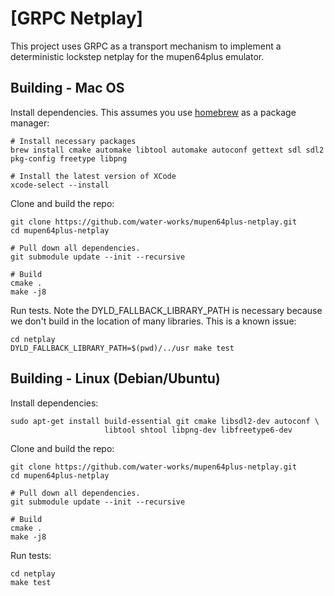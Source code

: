 [GRPC Netplay]
==============

This project uses GRPC as a transport mechanism to implement a deterministic 
lockstep netplay for the mupen64plus emulator.

Building - Mac OS
-----------------

Install dependencies. This assumes you use [homebrew](https://brew.sh/) as a
package manager:

    # Install necessary packages
    brew install cmake automake libtool automake autoconf gettext sdl sdl2 pkg-config freetype libpng

    # Install the latest version of XCode
    xcode-select --install

Clone and build the repo:

    git clone https://github.com/water-works/mupen64plus-netplay.git
    cd mupen64plus-netplay

    # Pull down all dependencies.
    git submodule update --init --recursive

    # Build
    cmake .
    make -j8

Run tests. Note the DYLD_FALLBACK_LIBRARY_PATH is necessary because we don't 
build in the location of many libraries. This is a known issue:

    cd netplay
    DYLD_FALLBACK_LIBRARY_PATH=$(pwd)/../usr make test

Building - Linux (Debian/Ubuntu)
--------------------------------

Install dependencies:

    sudo apt-get install build-essential git cmake libsdl2-dev autoconf \
                         libtool shtool libpng-dev libfreetype6-dev 

Clone and build the repo:

    git clone https://github.com/water-works/mupen64plus-netplay.git
    cd mupen64plus-netplay

    # Pull down all dependencies.
    git submodule update --init --recursive

    # Build
    cmake .
    make -j8

Run tests:

    cd netplay
    make test
